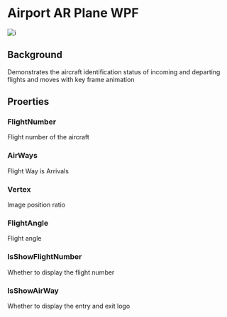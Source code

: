 # Airport AR Plane WPF

![i](https://github.com/lingme/AirportAR_Plane_WPF/raw/master/image/demo_capture.png)

## Background

Demonstrates the aircraft identification status of incoming and departing flights and moves with key frame animation

## Proerties

### FlightNumber
Flight number of the aircraft

### AirWays
Flight Way is Arrivals

### Vertex
Image position ratio

### FlightAngle
Flight angle

### IsShowFlightNumber
Whether to display the flight number

### IsShowAirWay
Whether to display the entry and exit logo